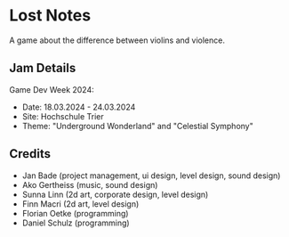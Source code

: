 # Lost Notes
A game about the difference between violins and violence.

## Jam Details
Game Dev Week 2024: 
- Date: 18.03.2024 - 24.03.2024
- Site: Hochschule Trier
- Theme: "Underground Wonderland" and "Celestial Symphony"

## Credits
- Jan Bade (project management, ui design, level design, sound design)
- Ako Gertheiss (music, sound design)
- Sunna Linn (2d art, corporate design, level design)
- Finn Macri (2d art, level design)
- Florian Oetke (programming)
- Daniel Schulz (programming)